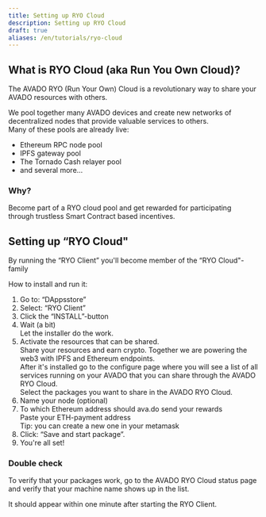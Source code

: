 ```yaml
---
title: Setting up RYO Cloud
description: Setting up RYO Cloud
draft: true
aliases: /en/tutorials/ryo-cloud
---
```


## What is RYO Cloud (aka Run You Own Cloud)?

The AVADO RYO (Run Your Own) Cloud is a revolutionary way to share your AVADO resources with others.  
  
We pool together many AVADO devices and create new networks of decentralized nodes that provide valuable services to others.  
Many of these pools are already live:

*   Ethereum RPC node pool
*   IPFS gateway pool
*   The Tornado Cash relayer pool
*   and several more...

### Why?

Become part of a RYO cloud pool and get rewarded for participating through trustless Smart Contract based incentives.

## Setting up “RYO Cloud"

By running the “RYO Client” you'll become member of the “RYO Cloud"-family

How to install and run it:

1.  Go to: “DAppsstore”
2.  Select: “RYO Client”
3.  Click the “INSTALL”-button
4.  Wait (a bit)  
    Let the installer do the work.
5.  Activate the resources that can be shared.  
    Share your resources and earn crypto. Together we are powering the web3 with IPFS and Ethereum endpoints.  
    After it's installed go to the configure page where you will see a list of all services running on your AVADO that you can share through the AVADO RYO Cloud.  
    Select the packages you want to share in the AVADO RYO Cloud.
6.  Name your node (optional)
7.  To which Ethereum address should ava.do send your rewards  
    Paste your ETH-payment address  
    Tip: you can create a new one in your metamask
8.  Click: “Save and start package”.
9.  You're all set!

### Double check

To verify that your packages work, go to the AVADO RYO Cloud status page and verify that your machine name shows up in the list.

It should appear within one minute after starting the RYO Client.